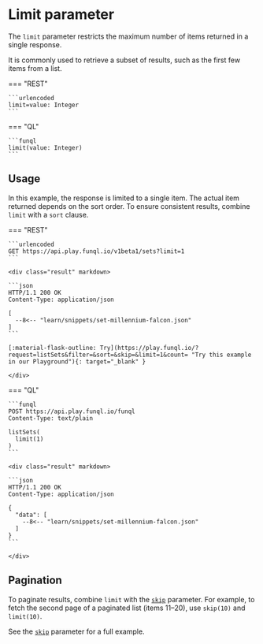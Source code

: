 ﻿# Limit parameter

The `limit` parameter restricts the maximum number of items returned in a single response.

It is commonly used to retrieve a subset of results, such as the first few items from a list.

=== "REST"

    ```urlencoded
    limit=value: Integer
    ```

=== "QL"

    ```funql
    limit(value: Integer)
    ```

## Usage

In this example, the response is limited to a single item. The actual item returned depends on the sort order. To ensure
consistent results, combine `limit` with a `sort` clause.

=== "REST"

    ```urlencoded
    GET https://api.play.funql.io/v1beta1/sets?limit=1
    ```

    <div class="result" markdown>
    
    ```json
    HTTP/1.1 200 OK
    Content-Type: application/json
    
    [
      --8<-- "learn/snippets/set-millennium-falcon.json"
    ]
    ```

    [:material-flask-outline: Try](https://play.funql.io/?request=listSets&filter=&sort=&skip=&limit=1&count= "Try this example in our Playground"){: target="_blank" }

    </div>

=== "QL"

    ```funql
    POST https://api.play.funql.io/funql
    Content-Type: text/plain

    listSets(
      limit(1)
    )
    ```

    <div class="result" markdown>

    ```json
    HTTP/1.1 200 OK
    Content-Type: application/json

    {
      "data": [
        --8<-- "learn/snippets/set-millennium-falcon.json"
      ]
    }
    ```

    </div>

## Pagination

To paginate results, combine `limit` with the [`skip`](./skip.md) parameter. For example, to fetch the second page of a
paginated list (items 11–20), use `skip(10)` and `limit(10)`.

See the [`skip`](./skip.md#pagination) parameter for a full example.